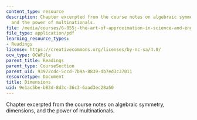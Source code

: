 ```yaml
---
content_type: resource
description: Chapter excerpted from the course notes on algebraic symmetry, dimensions,
  and the power of multinationals.
file: /media/courses/6-055j-the-art-of-approximation-in-science-and-engineering-spring-2008/9e1ac5beb83d8d3c36c36aad3ec28a50_mar21.pdf
file_type: application/pdf
learning_resource_types:
- Readings
license: https://creativecommons.org/licenses/by-nc-sa/4.0/
ocw_type: OCWFile
parent_title: Readings
parent_type: CourseSection
parent_uid: 93972cdc-5ccd-7b9a-8839-db7ed3c37011
resourcetype: Document
title: Dimensions
uid: 9e1ac5be-b83d-8d3c-36c3-6aad3ec28a50
---
```

Chapter excerpted from the course notes on algebraic symmetry, dimensions, and the power of multinationals.